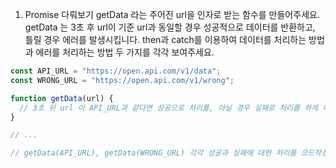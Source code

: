 1. Promise 다뤄보기
   getData 라는 주어진 url을 인자로 받는 함수를 만들어주세요.
   getData 는 3초 후 url이 기준 url과 동일할 경우 성공적으로 데이터를 반환하고, 틀릴 경우 에러를 발생시킵니다.
   then과 catch를 이용하여 데이터를 처리하는 방법과 에러를 처리하는 방법 두 가지를 각각 보여주세요.

```js
const API_URL = "https://open.api.com/v1/data";
const WRONG_URL = "https://open.api.com/v1/wrong";

function getData(url) {
  // 3초 뒤 url 이 API_URL과 같다면 성공으로 처리를, 아닐 경우 실패로 처리를 하게 해주세요
}

// ...

// getData(API_URL), getData(WRONG_URL) 각각 성공과 실패에 대한 처리를 코드작성해주세요.
```
